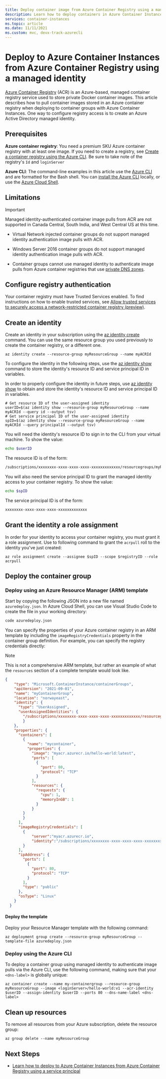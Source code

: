 ```yaml
---
title: Deploy container image from Azure Container Registry using a managed identity
description: Learn how to deploy containers in Azure Container Instances by pulling container images from an Azure container registry using a managed identity.
services: container-instances
ms.topic: article
ms.date: 11/11/2021
ms.custom: mvc, devx-track-azurecli
---
```


# Deploy to Azure Container Instances from Azure Container Registry using a managed identity

[Azure Container Registry][acr-overview] (ACR) is an Azure-based, managed container registry service used to store private Docker container images. This article describes how to pull container images stored in an Azure container registry when deploying to container groups with Azure Container Instances. One way to configure registry access is to create an Azure Active Directory managed identity.

## Prerequisites

**Azure container registry**: You need a premium SKU Azure container registry with at least one image. If you need to create a registry, see [Create a container registry using the Azure CLI][acr-get-started]. Be sure to take note of the registry's `Id` and `loginServer`

**Azure CLI**: The command-line examples in this article use the [Azure CLI](/cli/azure/) and are formatted for the Bash shell. You can [install the Azure CLI](/cli/azure/install-azure-cli) locally, or use the [Azure Cloud Shell][cloud-shell-bash].

## Limitations

> [!IMPORTANT]
> Managed identity-authenticated container image pulls from ACR are not supported in Canada Central, South India, and West Central US at this time.  

* Virtual Network injected container groups do not support managed identity authentication image pulls with ACR.

* Windows Server 2016 container groups do not support managed identity authentication image pulls with ACR.

* Container groups cannot use managed identity to authenticate image pulls from Azure container registries that use [private DNS zones][private-dns-zones].

## Configure registry authentication

Your container registry must have Trusted Services enabled. To find instructions on how to enable trusted services, see [Allow trusted services to securely access a network-restricted container registry (preview)][allow-access-trusted-services].

## Create an identity

Create an identity in your subscription using the [az identity create][az-identity-create] command. You can use the same resource group you used previously to create the container registry, or a different one.

```azurecli-interactive
az identity create --resource-group myResourceGroup --name myACRId
```

To configure the identity in the following steps, use the [az identity show][az-identity-show] command to store the identity's resource ID and service principal ID in variables.

In order to properly configure the identity in future steps, use [az identity show][az-identity-show] to obtain and store the identity's resource ID and service principal ID in variables.

```azurecli-interactive
# Get resource ID of the user-assigned identity
userID=$(az identity show --resource-group myResourceGroup --name myACRId --query id --output tsv)
# Get service principal ID of the user-assigned identity
spID=$(az identity show --resource-group myResourceGroup --name myACRId --query principalId --output tsv)
```

You will need the identity's resource ID to sign in to the CLI from your virtual machine. To show the value:

```bash
echo $userID
```

The resource ID is of the form:

```bash
/subscriptions/xxxxxxxx-xxxx-xxxx-xxxx-xxxxxxxxxxxxx/resourcegroups/myResourceGroup/providers/Microsoft.ManagedIdentity/userAssignedIdentities/myACRId
```

You will also need the service principal ID to grant the managed identity access to your container registry. To show the value:

```bash
echo $spID
```

The service principal ID is of the form:

```bash
xxxxxxxx-xxxx-xxxx-xxxx-xxxxxxxxxxxxx
```

## Grant the identity a role assignment

In order for your identity to access your container registry, you must grant it a role assignment. Use to following command to grant the `acrpull` roll to the identity you've just created:

```azurecli-interactive
az role assignment create --assignee $spID --scope $registryID --role acrpull
```

## Deploy the container group

### Deploy using an Azure Resource Manager (ARM) template

Start by copying the following JSON into a new file named `azuredeploy.json`. In Azure Cloud Shell, you can use Visual Studio Code to create the file in your working directory:

```bash
code azuredeploy.json
```

You can specify the properties of your Azure container registry in an ARM template by including the `imageRegistryCredentials` property in the container group definition. For example, you can specify the registry credentials directly:

> [!NOTE]
> This is not a comprehensive ARM template, but rather an example of what the `resources` section of a complete template would look like.

```JSON
{
    "type": "Microsoft.ContainerInstance/containerGroups",
    "apiVersion": "2021-09-01",
    "name": "myContainerGroup",
    "location": "norwayeast",
    "identity": {
      "type": "UserAssigned",
      "userAssignedIdentities": {
        "/subscriptions/xxxxxxxx-xxxx-xxxx-xxxx-xxxxxxxxxxxxx/resourcegroups/myResourceGroup/providers/Microsoft.ManagedIdentity/userAssignedIdentities/myACRId": {}
        }
    },
    "properties": {
      "containers": [
        {
          "name": "mycontainer",
          "properties": {
            "image": "myacr.azurecr.io/hello-world:latest",
            "ports": [
              {
                "port": 80,
                "protocol": "TCP"
              }
            ],
            "resources": {
              "requests": {
                "cpu": 1,
                "memoryInGB": 1
              }
            }
        }
        }
      ],
      "imageRegistryCredentials": [
        {
            "server":"myacr.azurecr.io",
            "identity":"/subscriptions/xxxxxxxx-xxxx-xxxx-xxxx-xxxxxxxxxxxxx/resourcegroups/myResourceGroup/providers/Microsoft.ManagedIdentity/userAssignedIdentities/myACRId"
        }
      ],
      "ipAddress": {
        "ports": [
          {
            "port": 80,
            "protocol": "TCP"
          }
        ],
        "type": "public"
      },
      "osType": "Linux"
    }
  }
```

#### Deploy the template

Deploy your Resource Manager template with the following command:

```azurecli-interactive
az deployment group create --resource-group myResourceGroup --template-file azuredeploy.json
```

### Deploy using the Azure CLI

To deploy a container group using managed identity to authenticate image pulls via the Azure CLI, use the following command, making sure that your `<dns-label>` is globally unique:

```azurecli-interactive
az container create --name my-containergroup --resource-group myResourceGroup --image <loginServer>/hello-world:v1 --acr-identity $userID --assign-identity $userID --ports 80 --dns-name-label <dns-label>
```

## Clean up resources

To remove all resources from your Azure subscription, delete the resource group:

```azurecli-interactive
az group delete --name myResourceGroup
```

## Next Steps

* [Learn how to deploy to Azure Container Instances from Azure Container Registry using a service principal][use-service-principal]

<!-- Links Internal -->

[use-service-principal]: ./container-instances-using-azure-container-registry.md
[az-identity-show]: /cli/azure/identity#az_identity_show
[az-identity-create]: /cli/azure/identity#az_identity_create
[acr-overview]: ../container-registry/container-registry-intro.md
[acr-get-started]: ../container-registry/container-registry-get-started-azure-cli.md
[private-dns-zones]: ../dns/private-dns-privatednszone.md
[allow-access-trusted-services]: ../container-registry/allow-access-trusted-services.md

<!-- Links External -->
[cloud-shell-bash]: https://shell.azure.com/bash